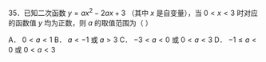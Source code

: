 35．已知二次函数 $y = a x ^ { 2 } - 2 a x + 3$ （其中 $x$ 是自变量），当 $0 < x < 3$ 时对应的函数值 $y$ 均为正数，则 $a$ 的取值范围为（ ）

A． $0 < a < 1$ B． $a < - 1$ 或 $a > 3$ C． $- 3 < a < 0$ 或 $0 < a < 3$ D． $- 1 \leq a < 0$ 或 $0 < a < 3$
